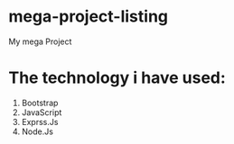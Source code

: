 # mega-project-listing
My mega Project
# The technology i have used:
1. Bootstrap
2. JavaScript
3. Exprss.Js
4. Node.Js
